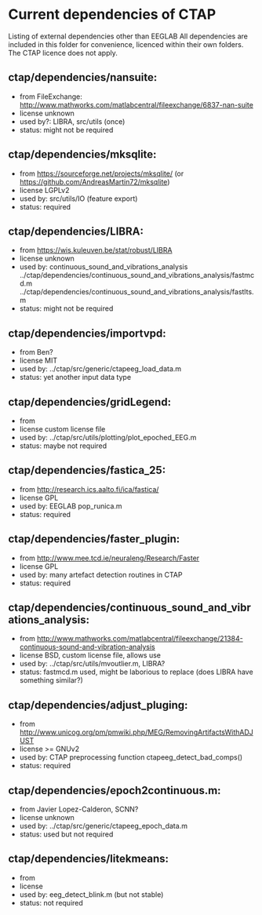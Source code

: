 # Current dependencies of CTAP

Listing of external dependencies other than EEGLAB
All dependencies are included in this folder for convenience, licenced within their own folders. The CTAP licence does not apply.


## ctap/dependencies/nansuite:
* from FileExchange: http://www.mathworks.com/matlabcentral/fileexchange/6837-nan-suite
* license unknown
* used by?: LIBRA, src/utils (once)
* status: might not be required

## ctap/dependencies/mksqlite:
* from https://sourceforge.net/projects/mksqlite/ (or https://github.com/AndreasMartin72/mksqlite)
* license LGPLv2
* used by: src/utils/IO (feature export)
* status: required

## ctap/dependencies/LIBRA:
* from https://wis.kuleuven.be/stat/robust/LIBRA
* license unknown
* used by: continuous_sound_and_vibrations_analysis
../ctap/dependencies/continuous_sound_and_vibrations_analysis/fastmcd.m
../ctap/dependencies/continuous_sound_and_vibrations_analysis/fastlts.m
* status: might not be required

## ctap/dependencies/importvpd:
* from Ben?
* license MIT
* used by: ../ctap/src/generic/ctapeeg_load_data.m
* status: yet another input data type

## ctap/dependencies/gridLegend:
* from
* license custom license file
* used by: ../ctap/src/utils/plotting/plot_epoched_EEG.m
* status: maybe not required

## ctap/dependencies/fastica_25:
* from http://research.ics.aalto.fi/ica/fastica/
* license GPL
* used by: EEGLAB pop_runica.m
* status: required

## ctap/dependencies/faster_plugin:
* from http://www.mee.tcd.ie/neuraleng/Research/Faster
* license GPL
* used by: many artefact detection routines in CTAP
* status: required

## ctap/dependencies/continuous_sound_and_vibrations_analysis:
* from http://www.mathworks.com/matlabcentral/fileexchange/21384-continuous-sound-and-vibration-analysis
* license BSD, custom license file, allows use
* used by: ../ctap/src/utils/mvoutlier.m, LIBRA?
* status: fastmcd.m used, might be laborious to replace (does LIBRA have something similar?)

## ctap/dependencies/adjust_pluging:
* from http://www.unicog.org/pm/pmwiki.php/MEG/RemovingArtifactsWithADJUST
* license >= GNUv2
* used by: CTAP preprocessing function ctapeeg_detect_bad_comps()
* status: required

## ctap/dependencies/epoch2continuous.m:
* from Javier Lopez-Calderon, SCNN?
* license unknown
* used by: ../ctap/src/generic/ctapeeg_epoch_data.m
* status: used but not required

## ctap/dependencies/litekmeans:
* from
* license
* used by: eeg_detect_blink.m (but not stable)
* status: not required

